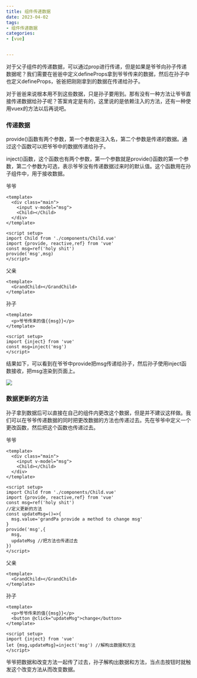 ```yaml
---
title: 组件传递数据
date: 2023-04-02
tags:
- 组件传递数据
categories:
- [vue]


---
```




对于父子组件的传递数据，可以通过prop进行传递，但是如果是爷爷向孙子传递数据呢？我们需要在爸爸中定义defineProps拿到爷爷传来的数据，然后在孙子中也定义defineProps，爸爸把刚刚拿到的数据在传递给孙子。

对于爸爸来说根本用不到这些数据，只是孙子要用到。那有没有一种方法让爷爷直接传递数据给孙子呢？答案肯定是有的，这里说的是依赖注入的方法，还有一种使用vuex的方法以后再说吧。

### 传递数据

provide()函数有两个参数，第一个参数是注入名，第二个参数是传递的数据。通过这个函数可以把爷爷中的数据传递给孙子。

inject()函数，这个函数也有两个参数，第一个参数就是provide()函数的第一个参数，第二个参数为可选，表示爷爷没有传递数据过来时的默认值。这个函数用在孙子组件中，用于接收数据。

爷爷

```vue
<template>
  <div class="main">
    <input v-model="msg">
    <Child></Child>
  </div>
</template>

<script setup>
import Child from './components/Child.vue'
import {provide, reactive,ref} from 'vue'
const msg=ref('holy shit')
provide('msg',msg)
</script>
```

父亲

```vue
<template>
  <GrandChild></GrandChild>
</template>
```

孙子

```vue
<template>
  <p>爷爷传来的值{{msg}}</p>
</template>

<script setup>
import {inject} from 'vue'
const msg=inject('msg')
</script>
```

结果如下，可以看到在爷爷中provide把msg传递给孙子，然后孙子使用inject函数接收，把msg渲染到页面上。

![](https://dong-image.oss-cn-guangzhou.aliyuncs.com/image/image-20230401234445195.png)

### 数据更新的方法

孙子拿到数据后可以直接在自己的组件内更改这个数据，但是并不建议这样做。我们可以在爷爷传递数据的同时把更改数据的方法也传递过去。先在爷爷中定义一个更改函数，然后把这个函数也传递过去。

爷爷

```vue
<template>
  <div class="main">
    <input v-model="msg">
    <Child></Child>
  </div>
</template>

<script setup>
import Child from './components/Child.vue'
import {provide, reactive,ref} from 'vue'
const msg=ref('holy shit')
//定义更新的方法
const updateMsg=()=>{
  msg.value='grandPa provide a method to change msg'
}
provide('msg',{
  msg,
  updateMsg //把方法也传递过去
})
</script>
```

父亲

```vue
<template>
  <GrandChild></GrandChild>
</template>
```

孙子

```vue
<template>
  <p>爷爷传来的值{{msg}}</p>
  <button @click="updateMsg">change</button>
</template>

<script setup>
import {inject} from 'vue'
let {msg,updateMsg}=inject('msg') //解构出数据和方法
</script>
```

爷爷把数据和改变方法一起传了过去，孙子解构出数据和方法，当点击按钮时就触发这个改变方法从而改变数据。